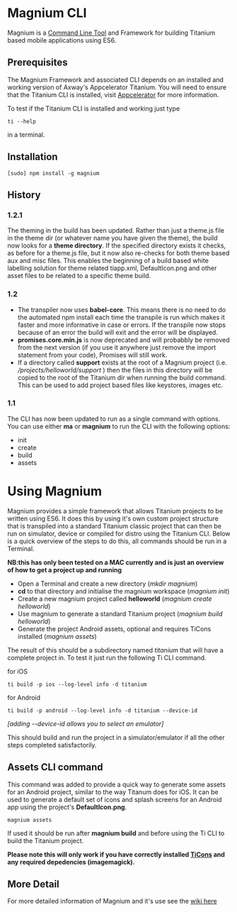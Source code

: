 # Magnium CLI

Magnium is a 
[Command Line Tool](http://en.wikipedia.org/wiki/Command-line_interface)
and Framework for building Titanium based mobile applications using ES6.

## Prerequisites

The Magnium Framework and associated CLI depends on an installed and working version of Axway's Appcelerator Titanium.
You will need to ensure that the Titanium CLI is installed, visit [Appcelerator](https://www.appcelerator.com) for more information.

To test if the Titanium CLI is installed and working just type

```
ti --help
```

in a terminal.


## Installation

    [sudo] npm install -g magnium


## History


### 1.2.1
The theming in the build has been updated. Rather than just a theme.js file in the theme dir (or whatever name you have given the theme), the build now looks for a **theme directory**. If the specified directory exists it checks, as before for a theme.js file, but it now also re-checks for both theme based aux and misc files. This enables the beginning of a build based white labelling solution for theme related tiapp.xml, DefaultIcon.png and other asset files to be related to a specific theme build.

### 1.2
- The transpiler now uses **babel-core**. This  means there is no need to do the automated npm install each time the transpile is run which makes it faster and more informative in case or errors. If the transpile now stops because of an error the build will exit and the error will be displayed.
- **promises.core.min.js** is now deprecated and will probabbly be removed from the next version (if you use it anywhere just remove the import statement from your code), Promises will still work.
- If a directory called **support** exists at the root of a Magnium project (i.e. */projects/helloworld/support* ) then the files in this directory will be copied to the root of the Titanium dir when running the build command. This can be used to add project based files like keystores, images etc.


### 1.1
The CLI has now been updated to run as a single command with options. You can use either **ma** or **magnium** to run the CLI with the following options:
- init
- create
- build
- assets


# Using Magnium
Magnium provides a simple framework that allows Titanium projects to be written using ES6. It does this by using it's own custom project structure that is transpiled into a standard Titanium classic project that can then be run on  simulator, device or compiled for distro using the Titanium CLI. Below is a quick overview of the steps to do this, all commands should be run in a Terminal.

**NB:this has only been tested on a MAC currently and is just an overview of how to get a project up and running**

- Open a Terminal and create a new directory (*mkdir magnium*)
- **cd** to that directory and initialise the magnium workspace (*magnium init*)
- Create a new magnium project called **helloworld** (*magnium create helloworld*)
- Use magnium to generate a standard Titanium project (*magnium build helloworld*)
- Generate the project Android assets, optional and requires TiCons installed (*magnium assets*)

The result of this should be a subdirectory named *titanium* that will have a complete project in. To test it just run the following Ti CLI command.

for iOS

```
ti build -p ios --log-level info -d titanium
```

for Android

```
ti build -p android --log-level info -d titanium --device-id
```

*[adding --device-id allows you to select an emulator]*



This should build and run the project in a simulator/emulator if all the other steps completed satisfactorily.


## Assets CLI command
This command was added to provide a quick way to generate some assets for an Android project, similar to the way Titanum does for iOS.
It can be used to generate a default set of icons and splash screens for an Android app using the project's **DefaultIcon.png**.

```
magnium assets
```

If used it should be run after **magnium build** and before using the Ti CLI to build the Titanium project.

**Please note this will only work if you have correctly installed [TiCons](http://ticons.fokkezb.nl/) and any required depedencies (imagemagick).**


## More Detail
For more detailed information of Magnium and it's use see the [wiki here](https://github.com/magnatronus/magnium/wiki)




